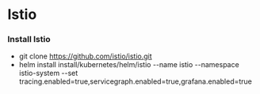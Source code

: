 # Istio

### Install Istio

- git clone https://github.com/istio/istio.git
- helm install install/kubernetes/helm/istio --name istio --namespace istio-system --set tracing.enabled=true,servicegraph.enabled=true,grafana.enabled=true
